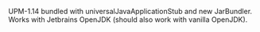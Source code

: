 UPM-1.14  bundled with universalJavaApplicationStub and new JarBundler. <br />
Works with Jetbrains OpenJDK (should also work with vanilla OpenJDK).

